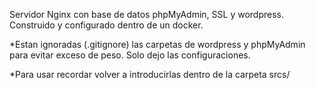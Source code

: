 Servidor Nginx con base de datos phpMyAdmin, SSL y wordpress. Construido y configurado dentro de un docker.


*Estan ignoradas (.gitignore) las carpetas de wordpress y phpMyAdmin para evitar exceso de peso. Solo dejo las configuraciones.

*Para usar recordar volver a introducirlas dentro de la carpeta srcs/
